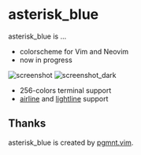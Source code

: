 # asterisk_blue

asterisk_blue is ...
 - colorscheme for Vim and Neovim
 - now in progress

![screenshot](https://user-images.githubusercontent.com/77821412/163714960-7c3a297b-ee16-416c-b077-d8a100300a29.png)
![screenshot_dark](https://user-images.githubusercontent.com/77821412/166634976-9f58f866-e24e-4023-87c2-469e5529967a.png)
- 256-colors terminal support
- [airline](https://github.com/vim-airline/vim-airline/) and [lightline](https://github.com/itchyny/lightline.vim) support

## Thanks
asterisk_blue is created by [pgmnt.vim](https://github.com/cocopon/pgmnt.vim).
